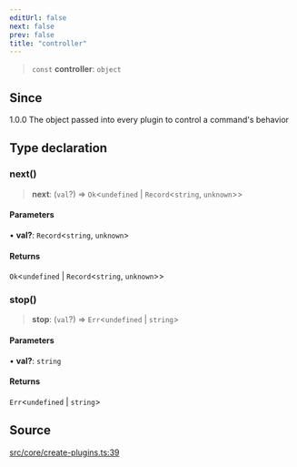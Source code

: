 ```yaml
---
editUrl: false
next: false
prev: false
title: "controller"
---
```


> `const` **controller**: `object`

## Since

1.0.0
The object passed into every plugin to control a command's behavior

## Type declaration

### next()

> **next**: (`val`?) => `Ok`\<`undefined` \| `Record`\<`string`, `unknown`\>\>

#### Parameters

• **val?**: `Record`\<`string`, `unknown`\>

#### Returns

`Ok`\<`undefined` \| `Record`\<`string`, `unknown`\>\>

### stop()

> **stop**: (`val`?) => `Err`\<`undefined` \| `string`\>

#### Parameters

• **val?**: `string`

#### Returns

`Err`\<`undefined` \| `string`\>

## Source

[src/core/create-plugins.ts:39](https://github.com/sern-handler/handler/blob/7c8e39defbafdd6312a04a2d30750d647a3ab22b/src/core/create-plugins.ts#L39)
